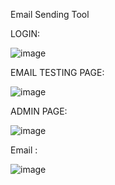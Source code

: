 Email Sending Tool 

LOGIN:

![image](https://github.com/user-attachments/assets/b3993f37-ee74-4121-bcef-225e7b671bf2)


EMAIL TESTING PAGE:

![image](https://github.com/user-attachments/assets/5a396f7c-efc7-4db6-9023-25ebe5a0aa9e)

ADMIN PAGE:

![image](https://github.com/user-attachments/assets/6ad440b8-5227-479a-8856-b6fcf6a659c2)


Email :

![image](https://github.com/user-attachments/assets/acfa81b8-637d-423a-a972-665407170086)
